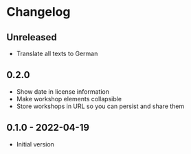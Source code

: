 # Changelog

## Unreleased

- Translate all texts to German

## 0.2.0

- Show date in license information
- Make workshop elements collapsible
- Store workshops in URL so you can persist and share them

## 0.1.0 - 2022-04-19

- Initial version
